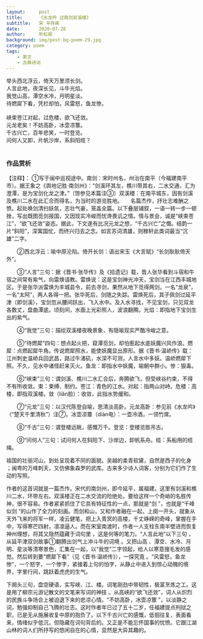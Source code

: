 ```yaml
---
layout:     post
title:      《水龙吟 过南剑双溪楼》
subtitle:   宋 辛弃疾
date:       2020-07-28
author:     听松阁
background: img/post-bg-poem-29.jpg
category: poem
tags:
    - 美文
    - 古典诗词
---
```


举头西北浮云，倚天万里须长剑。<br>
人言此地，夜深长见，斗牛光焰。<br>
我觉山高，潭空水冷，月明星淡。<br>
待燃犀下看，凭栏却怕，风雷怒，鱼龙惨。<br>
<br>
峡束苍江对起，过危楼，欲飞还敛。<br>
元龙老矣！不妨高卧，冰壶凉簟。<br>
千古兴亡，百年悲笑，一时登览。<br>
问何人又卸，片帆沙岸，系斜阳缆？<br>
<br>

### 作品赏析
【注释】：
①写于闽中巡视途中。南剑：宋时州名，州治在南平（今福建南平市）。据王象之《舆地记胜·南剑州》：“剑溪环其左，樵川带其右，二水交通，汇为澄潭，是为宝剑化龙之津。”（馀参见本篇注③）双溪楼：在南平城东，因有剑溪及樵川二水在此汇合而得名，为当时的游览胜地。　　名篇杰作，抒壮志难酬之愤。起处唤剑清扫妖氛，志壮气豪，笼盖全篇。以下叠层铺叙，一语一转一步一顿挫，写出既图觅剑报国，又因现实冷峻而忧谗畏讥之情。情与景会，诚是“峡束苍江”，“欲飞还敛”姿态。据此，下文遂有比况元龙之想，“千古兴亡”之慨。结韵一片“斜阳”，深寓国忧，而终兴归去之念。如言苏词清雄，则稼轩此类词最当“沉雄”二字。

　　②西北浮云：喻中原沦陷。倚开长剑：语出宋玉《大言赋》“长剑耿耿倚天外”。
  
　　③“人言”三句：据《晋书·张华传》及《拾遗记》载，晋人张华看到斗宿和牛宿之间常有紫气，向雷焕请教。雷焕说：这是宝剑神光冲天，宝剑当在江西丰城地区。于是张华派雷焕为丰城县令，前去寻剑，果然从地下觅得两剑，一名“龙泉”，一名“太阿”，两人各得一把。张华死后，剑随之失踪。雷焕死后，其子佩剑过延平津（即剑溪），宝剑忽从腰间跃出，飞入水中。及入水寻找，不见宝剑，只见双龙各数丈，盘曲潭底。顷刻间，水面上光彩照人，波浪翻腾。光焰：即指地下宝剑生出的紫气。
  
　　④“我觉”三句：描绘双溪楼夜晚景象，有隐喻现实严酷冷峻之意。
  
　　⑤“待燃犀”四句：想点起火把，窥潭觅剑，却怕惹起水底妖魔兴风作浪。燃犀：点燃起犀牛角。传说燃犀照水，能使妖魔显出原形。据《晋书·温峤传》载：江州刺史温峤兵回武昌，路过牛渚矶，水深不可测，人言水中多妖。温峤燃犀下照。不久，见水中诸怪赶来灭火。鱼龙：即指水中妖魔，喻朝中群小。惨：狠毒。
  
　　⑥“峡束”三句：谓剑溪、樵川二水汇合后，奔腾欲飞，但受峡谷约束，不得不有所收敛。束：束缚、制约。苍江：青色的江水。对起：指两山对峙。危楼：高楼，即指双溪楼。敛（liǎn脸）：收敛，此指水势缓和。
  
　　⑦“元龙”三句：以汉代陈登自喻，思清淡高卧。元龙高卧：参见前《水龙吟》（“楚天千里清秋”）注⑦。冰壶凉簟（diàn电）：一壶冷酒，一领竹席。
  
　　⑧“千古”三句：谓登楼远眺，感慨万千。登览：登楼览胜吊古。
  
　　⑨“问何人”三句：试问何人在斜阳下、沙岸边，卸帆系舟。缆：系船用的缆绳。
  

祖国的壮丽河山，到处呈现着不同的面貌。吴越的柔青软黛，自然是西子的化身 ；闽粤的万峰刺天，又仿佛象森罗的武库。古来多少诗人词客，分别为它们作了生动的写照。

作者的这首词就是一篇杰作。宋代的南剑州，即今延平，属福建。这里有剑溪和樵川二水，环带左右。双溪楼正在二水交流的险绝处。要给这样一个奇峭的名胜传神，很不容易。作者紧紧抓住了它具有特征性的一点，那就是“剑 ”，也就是“千峰似剑 ”的山作了全力的刻画。而剑和山，又和作者融在一起，上阕一开头，就象从天外飞来的将军一样，凌云健笔，把上入青冥的高楼，千丈峥嵘的奇峰，掌握在手中，写得寒芒四射，凛凛逼人。而在宋室南渡时，作者一人支柱东南半壁进而恢复神州理想，将其又隐然蕴藏于词句里 ，这是何等的笔力。“人言此地”以下三句 ，从延平津双剑故事①翻腾出剑气上冲斗牛的词境 。又把山高 、潭空、水冷、月明、星淡等清寒景色，汇集在一起，以“我觉”二字领起，给人以寒意搜毛发的感觉。然后转到要“燃犀下看”（见《晋书·温峤传》），一探究竟 。“风雷怒，鱼龙惨”，一个怒字，一个惨字，紧接着上句的怕字，从静止中进入到惊心动魄的境界，字里行间，跳跃着虎虎的生气。

下阕头三句，盘空硬语，实写峡、江、楼。词笔刚劲中带韧性，极富烹炼之工。这是用了柳宗元游记散文的文笔来写词的神技 。从高峡的“欲飞还敛”，词人从炽烈的民族斗争场合上被迫退下来的悲凉心情。“不妨高卧，冰壶凉簟 ”，以淡静之词，勉强抑制自己飞腾的壮志。这时作者年已过了五十二岁，任福建提点刑狱之职，已是无从施展收复中原的抱负了。以下千古兴亡的感慨，低徊往复，表面看来，情绪似乎低沉，但隐藏在词句背后的。又正是不能忘怀国事的忧愤。它跟江湖山林的词人们所抒写的悠闲自在的心情，显然是大异其趣的。
